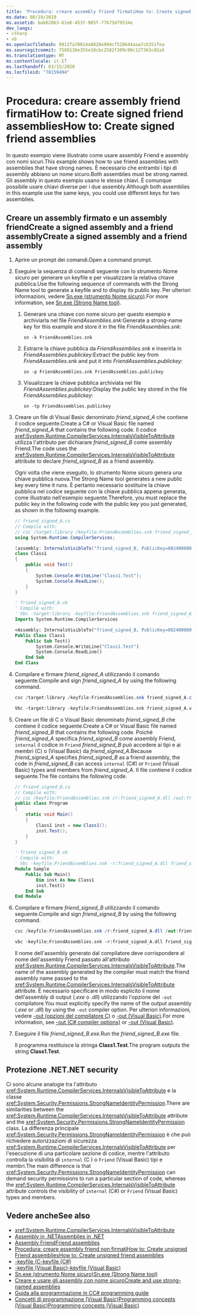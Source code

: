 ```yaml
---
title: 'Procedura: creare assembly friend firmatiHow to: Create signed friend assemblies'
ms.date: 08/19/2019
ms.assetid: bab62063-61e6-453f-905f-77673df9534e
dev_langs:
- csharp
- vb
ms.openlocfilehash: 9912fa70014a8828e994cf528644aaa7cb351fea
ms.sourcegitcommit: 7588136e355e10cbc2582f389c90c127363c02a5
ms.translationtype: MT
ms.contentlocale: it-IT
ms.lasthandoff: 03/15/2020
ms.locfileid: "78159494"
---
```

# <a name="how-to-create-signed-friend-assemblies"></a><span data-ttu-id="2aea2-102">Procedura: creare assembly friend firmatiHow to: Create signed friend assemblies</span><span class="sxs-lookup"><span data-stu-id="2aea2-102">How to: Create signed friend assemblies</span></span>
<span data-ttu-id="2aea2-103">In questo esempio viene illustrato come usare assembly Friend e assembly con nomi sicuri.</span><span class="sxs-lookup"><span data-stu-id="2aea2-103">This example shows how to use friend assemblies with assemblies that have strong names.</span></span> <span data-ttu-id="2aea2-104">È necessario che entrambi i tipi di assembly abbiano un nome sicuro.</span><span class="sxs-lookup"><span data-stu-id="2aea2-104">Both assemblies must be strong named.</span></span> <span data-ttu-id="2aea2-105">Gli assembly in questo esempio usano le stesse chiavi. È comunque possibile usare chiavi diverse per i due assembly.</span><span class="sxs-lookup"><span data-stu-id="2aea2-105">Although both assemblies in this example use the same keys, you could use different keys for two assemblies.</span></span>  
  
## <a name="create-a-signed-assembly-and-a-friend-assembly"></a><span data-ttu-id="2aea2-106">Creare un assembly firmato e un assembly friendCreate a signed assembly and a friend assembly</span><span class="sxs-lookup"><span data-stu-id="2aea2-106">Create a signed assembly and a friend assembly</span></span>  
  
1. <span data-ttu-id="2aea2-107">Aprire un prompt dei comandi.</span><span class="sxs-lookup"><span data-stu-id="2aea2-107">Open a command prompt.</span></span>  
  
2. <span data-ttu-id="2aea2-108">Eseguire la sequenza di comandi seguente con lo strumento Nome sicuro per generare un keyfile e per visualizzare la relativa chiave pubblica.</span><span class="sxs-lookup"><span data-stu-id="2aea2-108">Use the following sequence of commands with the Strong Name tool to generate a keyfile and to display its public key.</span></span> <span data-ttu-id="2aea2-109">Per ulteriori informazioni, vedere [Sn.exe (strumento Nome sicuro)](../../framework/tools/sn-exe-strong-name-tool.md).</span><span class="sxs-lookup"><span data-stu-id="2aea2-109">For more information, see [Sn.exe (Strong Name tool)](../../framework/tools/sn-exe-strong-name-tool.md).</span></span>  
  
    1. <span data-ttu-id="2aea2-110">Generare una chiave con nome sicuro per questo esempio e archiviarla nel file *FriendAssemblies.snk*:</span><span class="sxs-lookup"><span data-stu-id="2aea2-110">Generate a strong-name key for this example and store it in the file *FriendAssemblies.snk*:</span></span>  
  
         `sn -k FriendAssemblies.snk`  
  
    2. <span data-ttu-id="2aea2-111">Estrarre la chiave pubblica da *FriendAssemblies.snk* e inserirla in *FriendAssemblies.publickey*:</span><span class="sxs-lookup"><span data-stu-id="2aea2-111">Extract the public key from *FriendAssemblies.snk* and put it into *FriendAssemblies.publickey*:</span></span>  
  
         `sn -p FriendAssemblies.snk FriendAssemblies.publickey`  
  
    3. <span data-ttu-id="2aea2-112">Visualizzare la chiave pubblica archiviata nel file *FriendAssemblies.publickey*:</span><span class="sxs-lookup"><span data-stu-id="2aea2-112">Display the public key stored in the file *FriendAssemblies.publickey*:</span></span>  
  
         `sn -tp FriendAssemblies.publickey`  
  
3. <span data-ttu-id="2aea2-113">Creare un file di Visual Basic denominato *friend_signed_A* che contiene il codice seguente.</span><span class="sxs-lookup"><span data-stu-id="2aea2-113">Create a C# or Visual Basic file named *friend_signed_A* that contains the following code.</span></span> <span data-ttu-id="2aea2-114">Il codice <xref:System.Runtime.CompilerServices.InternalsVisibleToAttribute> utilizza l'attributo per dichiarare *friend_signed_B* come assembly Friend.</span><span class="sxs-lookup"><span data-stu-id="2aea2-114">The code uses the <xref:System.Runtime.CompilerServices.InternalsVisibleToAttribute> attribute to declare *friend_signed_B* as a friend assembly.</span></span>  

   <span data-ttu-id="2aea2-115">Ogni volta che viene eseguito, lo strumento Nome sicuro genera una chiave pubblica nuova.</span><span class="sxs-lookup"><span data-stu-id="2aea2-115">The Strong Name tool generates a new public key every time it runs.</span></span> <span data-ttu-id="2aea2-116">È pertanto necessario sostituire la chiave pubblica nel codice seguente con la chiave pubblica appena generata, come illustrato nell'esempio seguente.</span><span class="sxs-lookup"><span data-stu-id="2aea2-116">Therefore, you must replace the public key in the following code with the public key you just generated, as shown in the following example.</span></span>  

   ```csharp  
   // friend_signed_A.cs  
   // Compile with:
   // csc /target:library /keyfile:FriendAssemblies.snk friend_signed_A.cs  
   using System.Runtime.CompilerServices;  

   [assembly: InternalsVisibleTo("friend_signed_B, PublicKey=0024000004800000940000000602000000240000525341310004000001000100e3aedce99b7e10823920206f8e46cd5558b4ec7345bd1a5b201ffe71660625dcb8f9a08687d881c8f65a0dcf042f81475d2e88f3e3e273c8311ee40f952db306c02fbfc5d8bc6ee1e924e6ec8fe8c01932e0648a0d3e5695134af3bb7fab370d3012d083fa6b83179dd3d031053f72fc1f7da8459140b0af5afc4d2804deccb6")]  
   class Class1  
   {  
       public void Test()  
       {  
           System.Console.WriteLine("Class1.Test");  
           System.Console.ReadLine();  
       }  
   }  
   ```  

   ```vb  
   ' friend_signed_A.vb  
   ' Compile with:
   ' Vbc -target:library -keyfile:FriendAssemblies.snk friend_signed_A.vb  
   Imports System.Runtime.CompilerServices  

   <Assembly: InternalsVisibleTo("friend_signed_B, PublicKey=0024000004800000940000000602000000240000525341310004000001000100e3aedce99b7e10823920206f8e46cd5558b4ec7345bd1a5b201ffe71660625dcb8f9a08687d881c8f65a0dcf042f81475d2e88f3e3e273c8311ee40f952db306c02fbfc5d8bc6ee1e924e6ec8fe8c01932e0648a0d3e5695134af3bb7fab370d3012d083fa6b83179dd3d031053f72fc1f7da8459140b0af5afc4d2804deccb6")>
   Public Class Class1  
       Public Sub Test()  
           System.Console.WriteLine("Class1.Test")  
           System.Console.ReadLine()  
       End Sub  
   End Class  
   ```  

4. <span data-ttu-id="2aea2-117">Compilare e firmare *friend_signed_A* utilizzando il comando seguente.</span><span class="sxs-lookup"><span data-stu-id="2aea2-117">Compile and sign *friend_signed_A* by using the following command.</span></span>  

   ```csharp
   csc /target:library /keyfile:FriendAssemblies.snk friend_signed_A.cs  
   ```  

   ```vb
   Vbc -target:library -keyfile:FriendAssemblies.snk friend_signed_A.vb  
   ```  

5. <span data-ttu-id="2aea2-118">Creare un file di C o Visual Basic denominato *friend_signed_B* che contiene il codice seguente.</span><span class="sxs-lookup"><span data-stu-id="2aea2-118">Create a C# or Visual Basic file named *friend_signed_B* that contains the following code.</span></span> <span data-ttu-id="2aea2-119">Poiché *friend_signed_A* specifica *friend_signed_B* come assembly Friend, `internal` il codice in `Friend` *friend_signed_B* può accedere ai tipi e ai membri (C) o (Visual Basic) da *friend_signed_A*.</span><span class="sxs-lookup"><span data-stu-id="2aea2-119">Because *friend_signed_A* specifies *friend_signed_B* as a friend assembly, the code in *friend_signed_B* can access `internal` (C#) or `Friend` (Visual Basic) types and members from *friend_signed_A*.</span></span> <span data-ttu-id="2aea2-120">Il file contiene il codice seguente.</span><span class="sxs-lookup"><span data-stu-id="2aea2-120">The file contains the following code.</span></span>  

   ```csharp  
   // friend_signed_B.cs  
   // Compile with:
   // csc /keyfile:FriendAssemblies.snk /r:friend_signed_A.dll /out:friend_signed_B.exe friend_signed_B.cs  
   public class Program  
   {  
       static void Main()  
       {  
           Class1 inst = new Class1();  
           inst.Test();  
       }  
   }  
   ```  

   ```vb  
   ' friend_signed_B.vb  
   ' Compile with:
   ' Vbc -keyfile:FriendAssemblies.snk -r:friend_signed_A.dll friend_signed_B.vb  
   Module Sample  
       Public Sub Main()  
           Dim inst As New Class1  
           inst.Test()  
       End Sub  
   End Module  
   ```  

6. <span data-ttu-id="2aea2-121">Compilare e firmare *friend_signed_B* utilizzando il comando seguente.</span><span class="sxs-lookup"><span data-stu-id="2aea2-121">Compile and sign *friend_signed_B* by using the following command.</span></span>  

   ```csharp
   csc /keyfile:FriendAssemblies.snk /r:friend_signed_A.dll /out:friend_signed_B.exe friend_signed_B.cs  
   ```  

   ```vb
   vbc -keyfile:FriendAssemblies.snk -r:friend_signed_A.dll friend_signed_B.vb  
   ```  

   <span data-ttu-id="2aea2-122">Il nome dell'assembly generato dal compilatore deve corrispondere al nome dell'assembly Friend passato all'attributo <xref:System.Runtime.CompilerServices.InternalsVisibleToAttribute>.</span><span class="sxs-lookup"><span data-stu-id="2aea2-122">The name of the assembly generated by the compiler must match the friend assembly name passed to the <xref:System.Runtime.CompilerServices.InternalsVisibleToAttribute> attribute.</span></span> <span data-ttu-id="2aea2-123">È necessario specificare in modo esplicito il nome dell'assembly di output (*.exe* o *.dll*) utilizzando l'opzione del `-out` compilatore.</span><span class="sxs-lookup"><span data-stu-id="2aea2-123">You must explicitly specify the name of the output assembly (*.exe* or *.dll*) by using the `-out` compiler option.</span></span> <span data-ttu-id="2aea2-124">Per ulteriori informazioni, vedere [-out (opzioni del compilatore C)](../../csharp/language-reference/compiler-options/out-compiler-option.md) o [-out (Visual Basic)](../../visual-basic/reference/command-line-compiler/out.md).</span><span class="sxs-lookup"><span data-stu-id="2aea2-124">For more information, see [-out (C# compiler options)](../../csharp/language-reference/compiler-options/out-compiler-option.md) or [-out (Visual Basic)](../../visual-basic/reference/command-line-compiler/out.md).</span></span>  

7. <span data-ttu-id="2aea2-125">Eseguire il file *friend_signed_B.exe.*</span><span class="sxs-lookup"><span data-stu-id="2aea2-125">Run the *friend_signed_B.exe* file.</span></span>  

   <span data-ttu-id="2aea2-126">Il programma restituisce la stringa **Class1.Test**.</span><span class="sxs-lookup"><span data-stu-id="2aea2-126">The program outputs the string **Class1.Test**.</span></span>  
  
## <a name="net-security"></a><span data-ttu-id="2aea2-127">Protezione .NET</span><span class="sxs-lookup"><span data-stu-id="2aea2-127">.NET security</span></span>  
 <span data-ttu-id="2aea2-128">Ci sono alcune analogie tra l'attributo <xref:System.Runtime.CompilerServices.InternalsVisibleToAttribute> e la classe <xref:System.Security.Permissions.StrongNameIdentityPermission>.</span><span class="sxs-lookup"><span data-stu-id="2aea2-128">There are similarities between the <xref:System.Runtime.CompilerServices.InternalsVisibleToAttribute> attribute and the <xref:System.Security.Permissions.StrongNameIdentityPermission> class.</span></span> <span data-ttu-id="2aea2-129">La differenza principale <xref:System.Security.Permissions.StrongNameIdentityPermission> è che può richiedere autorizzazioni di sicurezza <xref:System.Runtime.CompilerServices.InternalsVisibleToAttribute> per l'esecuzione di una particolare sezione di codice, mentre l'attributo controlla la visibilità di `internal` (C ) o `Friend` (Visual Basic) tipi e membri.</span><span class="sxs-lookup"><span data-stu-id="2aea2-129">The main difference is that <xref:System.Security.Permissions.StrongNameIdentityPermission> can demand security permissions to run a particular section of code, whereas the <xref:System.Runtime.CompilerServices.InternalsVisibleToAttribute> attribute controls the visibility of `internal` (C#) or `Friend` (Visual Basic) types and members.</span></span>  
  
## <a name="see-also"></a><span data-ttu-id="2aea2-130">Vedere anche</span><span class="sxs-lookup"><span data-stu-id="2aea2-130">See also</span></span>

- <xref:System.Runtime.CompilerServices.InternalsVisibleToAttribute>
- [<span data-ttu-id="2aea2-131">Assembly in .NET</span><span class="sxs-lookup"><span data-stu-id="2aea2-131">Assemblies in .NET</span></span>](index.md)
- [<span data-ttu-id="2aea2-132">Assembly Friend</span><span class="sxs-lookup"><span data-stu-id="2aea2-132">Friend assemblies</span></span>](friend.md)
- [<span data-ttu-id="2aea2-133">Procedura: creare assembly friend non firmatiHow to: Create unsigned Friend assemblies</span><span class="sxs-lookup"><span data-stu-id="2aea2-133">How to: Create unsigned friend assemblies</span></span>](create-unsigned-friend.md)
- [<span data-ttu-id="2aea2-134">-keyfile (C</span><span class="sxs-lookup"><span data-stu-id="2aea2-134">-keyfile (C#)</span></span>](../../csharp/language-reference/compiler-options/keyfile-compiler-option.md)
- [<span data-ttu-id="2aea2-135">-keyfile (Visual Basic)</span><span class="sxs-lookup"><span data-stu-id="2aea2-135">-keyfile (Visual Basic)</span></span>](../../visual-basic/reference/command-line-compiler/keyfile.md)
- [<span data-ttu-id="2aea2-136">Sn.exe (strumento Nome sicuro)</span><span class="sxs-lookup"><span data-stu-id="2aea2-136">Sn.exe (Strong Name tool)</span></span>](../../framework/tools/sn-exe-strong-name-tool.md)
- [<span data-ttu-id="2aea2-137">Creare e usare gli assembly con nome sicuro</span><span class="sxs-lookup"><span data-stu-id="2aea2-137">Create and use strong-named assemblies</span></span>](create-use-strong-named.md)
- [<span data-ttu-id="2aea2-138">Guida alla programmazione in C</span><span class="sxs-lookup"><span data-stu-id="2aea2-138">C# programming guide</span></span>](../../csharp/programming-guide/index.md)
- [<span data-ttu-id="2aea2-139">Concetti di programmazione (Visual Basic)Programming concepts (Visual Basic)</span><span class="sxs-lookup"><span data-stu-id="2aea2-139">Programming concepts (Visual Basic)</span></span>](../../visual-basic/programming-guide/concepts/index.md)
